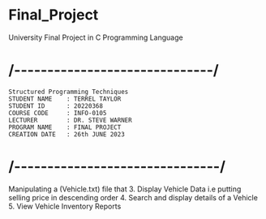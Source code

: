 # Final_Project
 University Final Project in C Programming Language
# /------------------------------/
	Structured Programming Techniques 
	STUDENT NAME	: TERREL TAYLOR  
    STUDENT ID		: 20220368
    COURSE CODE		: INFO-0105
    LECTURER		: DR. STEVE WARNER
    PROGRAM NAME    : FINAL PROJECT
    CREATION DATE  	: 26th JUNE 2023
# /-------------------------------/
Manipulating a (Vehicle.txt) file that
3. Display Vehicle Data i.e putting selling price in descending order
4. Search and display details of a Vehicle
5. View Vehicle Inventory Reports
